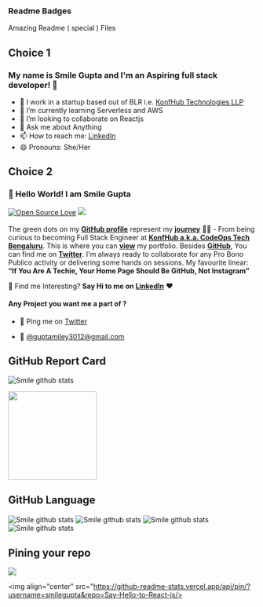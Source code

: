 ### Readme Badges

Amazing Readme ( special ) Files

## Choice 1

### My name is Smile Gupta and I'm an Aspiring full stack developer! 👋
- 🔭 I work in a startup based out of BLR i.e. [KonfHub Technologies LLP](https://konfhub.com/)
- 🌱 I’m currently learning Serverless and AWS
- 👯 I’m looking to collaborate on Reactjs
- 💬 Ask me about Anything
- 📫 How to reach me:  [LinkedIn](https://www.linkedin.com/in/smilegupta/)
- 😄 Pronouns:  She/Her


## Choice 2

### 👋 Hello World! I am Smile Gupta 

[![Open Source Love](https://badges.frapsoft.com/os/v2/open-source.svg?v=103)](https://github.com/smilegupta) [![](https://cdn.rawgit.com/sindresorhus/awesome/d7305f38d29fed78fa85652e3a63e154dd8e8829/media/badge.svg)](https://github.com/smilegupta)
<br> <br>
The green dots on my [**GitHub profile**](https://github.com/smilegupta?tab=repositories) represent my [**journey**](https://fayz.in/stories/s/1569/0/?ckt_id=ZGL1ZGVk&title=Help_for_beginners_smile_gupta) :running_woman: - From being curious to becoming Full Stack Engineer at [**KonfHub a.k.a. CodeOps Tech Bengaluru**](https://konfhub.com/). This is where you can [**view**](https://smilegupta.github.io/portfolio-smilegupta/) my portfolio.  Besides [**GitHub**](https://github.com/smilegupta/), You can find me on [**Twitter**](https://twitter.com/smileguptaaa). I'm always ready to collaborate for any Pro Bono Publico activity or delivering some hands on sessions. 
My favourite linear: **“If You Are A Techie, Your Home Page Should Be GitHub, Not Instagram”**

:dart: Find me Interesting? 
**Say Hi to me on [LinkedIn](https://www.linkedin.com/in/smilegupta/)** :heart: 

#### Any Project you want me a part of ?

 - 👀 Ping me on [Twitter](https://twitter.com/smileguptaaa)

 - 💌 [@guptamiley3012@gmail.com](mailto:guptamiley3012@gmail.com)

## GitHub Report Card
 <img align="center" src="https://github-readme-stats.vercel.app/api?username=smilegupta&show_icons=true&include_all_commits=true&theme=material-palenight" alt="Smile github stats" />
 
 <img height="180em" src="https://github-readme-stats.vercel.app/api?username=smilegupta&show_icons=true&hide_border=true" /> </td>
 
 ## GitHub Language
  <img align="center" src="https://github-readme-stats.vercel.app/api/top-langs/?username=smilegupta&layout=compact&theme=material-palenight" alt="Smile github stats" />
  
 <img align="center" src="https://github-readme-stats.vercel.app/api/top-langs/?username=smilegupta&layout=compact" alt="Smile github stats" />
 
  <img align="center" src="https://github-readme-stats.vercel.app/api/top-langs/?username=smilegupta&theme=material-palenight" alt="Smile github stats" />
  
  <img align="center" src="https://github-readme-stats.vercel.app/api/top-langs/?username=smilegupta" alt="Smile github stats" />
  
  
  ## Pining your repo
  
  <img align="center" src="https://github-readme-stats.vercel.app/api/pin/?username=smilegupta&repo=Say-Hello-to-React-js&theme=material-palenight" />

<img align="center" src="https://github-readme-stats.vercel.app/api/pin/?username=smilegupta&repo=Say-Hello-to-React-js/>
  
